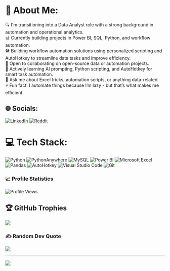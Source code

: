 # 💫 About Me:
🔍 I'm transitioning into a Data Analyst role with a strong background in automation and operational analytics.<br>📊 Currently building projects in Power BI, SQL, Python, and workflow automation.<br>🛠️ Building workflow automation solutions using personalized scripting and AutoHotkey to streamline data tasks and improve efficiency.<br>🤝 Open to collaborating on open-source data or automation projects.<br>🧠 Actively learning AI prompting, Python scripting, and AutoHotkey for smart task automation.<br>💬 Ask me about Excel tricks, automation scripts, or anything data-related.<br>⚡ Fun fact: I automate things because I’m lazy - but that’s what makes me efficient.

## 🌐 Socials:
[![LinkedIn](https://img.shields.io/static/v1.svg?label=LinkedIn&message=yoghesh-vm&logo=linkedin&style=flat&color=0A66C2)](https://www.linkedin.com/in/yoghesh-vm-39568639/)  [![Reddit](https://img.shields.io/badge/Reddit-%23FF4500.svg?logo=Reddit&logoColor=white)](https://www.reddit.com/u/Autonomo369/s/ajjubF4OmX)


# 💻 Tech Stack:
![Python](https://img.shields.io/badge/python-3670A0?style=for-the-badge&logo=python&logoColor=ffdd54) ![PythonAnywhere](https://img.shields.io/badge/pythonanywhere-%232F9FD7.svg?style=for-the-badge&logo=pythonanywhere&logoColor=151515) ![MySQL](https://img.shields.io/badge/MySQL-005C84?style=for-the-badge&logo=mysql&logoColor=white) ![Power BI](https://img.shields.io/badge/Power%20BI-F2C811?style=for-the-badge&logo=powerbi&logoColor=black) ![Microsoft Excel](https://img.shields.io/badge/Excel-217346?style=for-the-badge&logo=microsoft-excel&logoColor=white) ![Pandas](https://img.shields.io/badge/pandas-150458?style=for-the-badge&logo=pandas&logoColor=white) ![AutoHotkey](https://img.shields.io/badge/AutoHotkey-334455?style=for-the-badge) ![Visual Studio Code](https://img.shields.io/badge/VS%20Code-007ACC?style=for-the-badge&logo=visual-studio-code&logoColor=white) ![Git](https://img.shields.io/badge/Git-F05032?style=for-the-badge&logo=git&logoColor=white)

### 📈 Profile Statistics  
![Profile Views](https://komarev.com/ghpvc/?username=wsnh2022&label=Profile%20views&color=0e75b6&style=flat)

## 🏆 GitHub Trophies
![](https://github-profile-trophy.vercel.app/?username=Wsnh&theme=onedark&no-frame=true&no-bg=true&margin-w=4)

### ✍️ Random Dev Quote
![](https://quotes-github-readme.vercel.app/api?type=horizontal&theme=radical)

---
[![](https://visitcount.itsvg.in/api?id=Wsnh&icon=0&color=13)](https://visitcount.itsvg.in)

<!-- Proudly created with GPRM ( https://gprm.itsvg.in ) -->

<!-- NOT GOOD ENOUGH
# 📊 GitHub Stats:
![](https://github-readme-stats.vercel.app/api?username=Wsnh&theme=github_dark&hide_border=false&include_all_commits=false&count_private=false)<br/>
![](https://github-readme-streak-stats.herokuapp.com/?user=Wsnh&theme=github_dark&hide_border=false)<br/>
![](https://github-readme-stats.vercel.app/api/top-langs/?username=Wsnh&theme=github_dark&hide_border=false&include_all_commits=false&count_private=false&layout=compact)
-->
